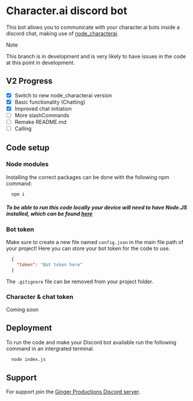 # Character.ai discord bot

This bot allows you to communicate with your character.ai bots inside a discord chat, making use of [node_characterai](https://github.com/realcoloride/node_characterai).

> [!Note]
> This branch is in development and is very likely to have issues in the code at this point in development.

## V2 Progress
- [x] Switch to new node_characterai version
- [x] Basic functionality (Chatting)
- [x] Improved chat initiation
- [ ] More slashCommands
- [ ] Remake README.md
- [ ] Calling

## Code setup
### Node modules
Installing the correct packages can be done with the following npm command:

```bash
  npm i
```
##### To be able to run this code locally your device will need to have Node.JS installed, which can be found [here](https://nodejs.org/en/download)

### Bot token
Make sure to create a new file named `config.json` in the main file path of your project! Here you can store your bot token for the code to use.
```json
  {
    "token": "Bot token here"
  }
```
The `.gitignore` file can be removed from your project folder.

### Character & chat token
Coming soon
    
## Deployment

To run the code and make your Discord bot available run the following command in an intergrated terminal.

```bash
  node index.js
```

## Support

For support join the [Ginger Productions Discord server](https://discord.gg/8KxqWAKCPe). 